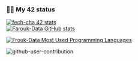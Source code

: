 ### 👨‍💻 My 42 status
[![fech-cha 42 stats](https://badge.mediaplus.ma/binary/fech-cha)](https://github.com/Farouk-Data)
<br>
[![Farouk-Data GitHub stats](https://github-readme-stats.vercel.app/api?username=Farouk-Data&show_icons=true&theme=radical)](https://github.com/Farouk-Data)

[![Frouk-Data Most Used Programming Languages](https://github-readme-stats.vercel.app/api/top-langs/?username=Farouk-Data&layout=compact&hide_border=true&theme=darcula&bg_color=00000000&langs_count=6)](https://github.com/Farouk-Data)

![github-user-contribution](https://user-images.githubusercontent.com/58959408/157782696-8bc9ca49-ca61-4ab5-8b83-49c4e76c1a8f.svg)
